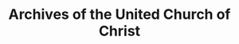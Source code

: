 ---
layout: repo
title: "Archives of the United Church of Christ"
id: 14349
permalink: repos/14349/
---